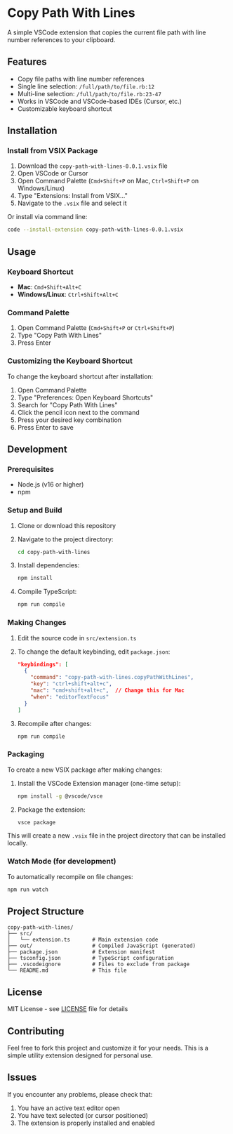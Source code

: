 # Copy Path With Lines

A simple VSCode extension that copies the current file path with line number references to your clipboard.

## Features

- Copy file paths with line number references
- Single line selection: `/full/path/to/file.rb:12`
- Multi-line selection: `/full/path/to/file.rb:23-47`
- Works in VSCode and VSCode-based IDEs (Cursor, etc.)
- Customizable keyboard shortcut

## Installation

### Install from VSIX Package

1. Download the `copy-path-with-lines-0.0.1.vsix` file
2. Open VSCode or Cursor
3. Open Command Palette (`Cmd+Shift+P` on Mac, `Ctrl+Shift+P` on Windows/Linux)
4. Type "Extensions: Install from VSIX..."
5. Navigate to the `.vsix` file and select it

Or install via command line:
```bash
code --install-extension copy-path-with-lines-0.0.1.vsix
```

## Usage

### Keyboard Shortcut
- **Mac**: `Cmd+Shift+Alt+C`
- **Windows/Linux**: `Ctrl+Shift+Alt+C`

### Command Palette
1. Open Command Palette (`Cmd+Shift+P` or `Ctrl+Shift+P`)
2. Type "Copy Path With Lines"
3. Press Enter

### Customizing the Keyboard Shortcut

To change the keyboard shortcut after installation:
1. Open Command Palette
2. Type "Preferences: Open Keyboard Shortcuts"
3. Search for "Copy Path With Lines"
4. Click the pencil icon next to the command
5. Press your desired key combination
6. Press Enter to save

## Development

### Prerequisites

- Node.js (v16 or higher)
- npm

### Setup and Build

1. Clone or download this repository
2. Navigate to the project directory:
   ```bash
   cd copy-path-with-lines
   ```

3. Install dependencies:
   ```bash
   npm install
   ```

4. Compile TypeScript:
   ```bash
   npm run compile
   ```

### Making Changes

1. Edit the source code in `src/extension.ts`
2. To change the default keybinding, edit `package.json`:
   ```json
   "keybindings": [
     {
       "command": "copy-path-with-lines.copyPathWithLines",
       "key": "ctrl+shift+alt+c",
       "mac": "cmd+shift+alt+c",  // Change this for Mac
       "when": "editorTextFocus"
     }
   ]
   ```

3. Recompile after changes:
   ```bash
   npm run compile
   ```

### Packaging

To create a new VSIX package after making changes:

1. Install the VSCode Extension manager (one-time setup):
   ```bash
   npm install -g @vscode/vsce
   ```

2. Package the extension:
   ```bash
   vsce package
   ```

This will create a new `.vsix` file in the project directory that can be installed locally.

### Watch Mode (for development)

To automatically recompile on file changes:
```bash
npm run watch
```

## Project Structure

```
copy-path-with-lines/
├── src/
│   └── extension.ts       # Main extension code
├── out/                   # Compiled JavaScript (generated)
├── package.json           # Extension manifest
├── tsconfig.json          # TypeScript configuration
├── .vscodeignore          # Files to exclude from package
└── README.md              # This file
```

## License

MIT License - see [LICENSE](LICENSE) file for details

## Contributing

Feel free to fork this project and customize it for your needs. This is a simple utility extension designed for personal use.

## Issues

If you encounter any problems, please check that:
1. You have an active text editor open
2. You have text selected (or cursor positioned)
3. The extension is properly installed and enabled
